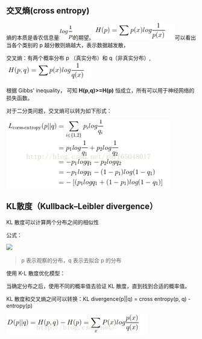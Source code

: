 ## 交叉熵(cross entropy)

熵的本质是香农信息量![](imgs/114.png)的期望。![](imgs/115.png)可以看出当各个类别的 p 越分散则熵越大，表示数据越发散，

交叉熵：有两个概率分布 p （真实分布）和 q（非真实分布）, ![](imgs/116.png)

根据 Gibbs' inequality， 可知 **H(p,q)>=H(p)** 恒成立，所有可以用于神经网络的损失函数。

对于二分类问题，交叉熵可以转为如下形式：

![](imgs/118.png)

## KL散度（Kullback–Leibler divergence）

KL 散度可以计算两个分布之间的相似性

公式：

![](/imgs/107.png)

> p 表示观察的分布，q 表示去拟合 p 的分布

使用 K-L 散度优化模型：

当确定分布之后，使用不同的概率值去验证 KL 散度，直到找到合适的概率值。



KL 散度和交叉熵之间可以转换：KL divergence(p||q) = cross entropy(p, q) - entropy(p)

![](imgs/117.png)



